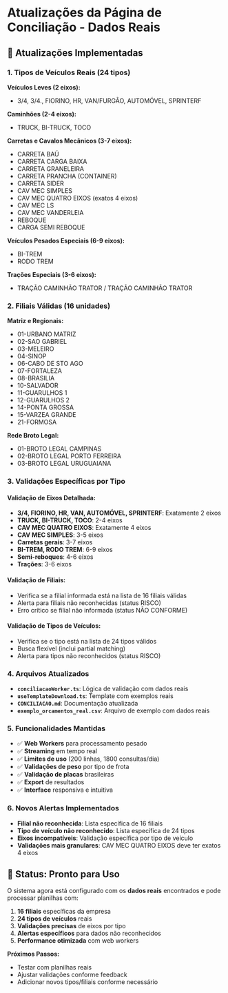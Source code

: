 # Atualizações da Página de Conciliação - Dados Reais

## 🎯 **Atualizações Implementadas**

### 1. **Tipos de Veículos Reais (24 tipos)**

**Veículos Leves (2 eixos):**

- 3/4, 3/4., FIORINO, HR, VAN/FURGÃO, AUTOMÓVEL, SPRINTERF

**Caminhões (2-4 eixos):**

- TRUCK, BI-TRUCK, TOCO

**Carretas e Cavalos Mecânicos (3-7 eixos):**

- CARRETA BAÚ
- CARRETA CARGA BAIXA
- CARRETA GRANELEIRA
- CARRETA PRANCHA (CONTAINER)
- CARRETA SIDER
- CAV MEC SIMPLES
- CAV MEC QUATRO EIXOS (exatos 4 eixos)
- CAV MEC LS
- CAV MEC VANDERLEIA
- REBOQUE
- CARGA SEMI REBOQUE

**Veículos Pesados Especiais (6-9 eixos):**

- BI-TREM
- RODO TREM

**Trações Especiais (3-6 eixos):**

- TRAÇÃO CAMINHÃO TRATOR / TRAÇÃO CAMINHÃO TRATOR

### 2. **Filiais Válidas (16 unidades)**

**Matriz e Regionais:**

- 01-URBANO MATRIZ
- 02-SAO GABRIEL
- 03-MELEIRO
- 04-SINOP
- 06-CABO DE STO AGO
- 07-FORTALEZA
- 08-BRASILIA
- 10-SALVADOR
- 11-GUARULHOS 1
- 12-GUARULHOS 2
- 14-PONTA GROSSA
- 15-VARZEA GRANDE
- 21-FORMOSA

**Rede Broto Legal:**

- 01-BROTO LEGAL CAMPINAS
- 02-BROTO LEGAL PORTO FERREIRA
- 03-BROTO LEGAL URUGUAIANA

### 3. **Validações Específicas por Tipo**

#### **Validação de Eixos Detalhada:**

- **3/4, FIORINO, HR, VAN, AUTOMÓVEL, SPRINTERF**: Exatamente 2 eixos
- **TRUCK, BI-TRUCK, TOCO**: 2-4 eixos
- **CAV MEC QUATRO EIXOS**: Exatamente 4 eixos
- **CAV MEC SIMPLES**: 3-5 eixos
- **Carretas gerais**: 3-7 eixos
- **BI-TREM, RODO TREM**: 6-9 eixos
- **Semi-reboques**: 4-6 eixos
- **Trações**: 3-6 eixos

#### **Validação de Filiais:**

- Verifica se a filial informada está na lista de 16 filiais válidas
- Alerta para filiais não reconhecidas (status RISCO)
- Erro crítico se filial não informada (status NÃO CONFORME)

#### **Validação de Tipos de Veículos:**

- Verifica se o tipo está na lista de 24 tipos válidos
- Busca flexível (inclui partial matching)
- Alerta para tipos não reconhecidos (status RISCO)

### 4. **Arquivos Atualizados**

- **`conciliacaoWorker.ts`**: Lógica de validação com dados reais
- **`useTemplateDownload.ts`**: Template com exemplos reais
- **`CONCILIACAO.md`**: Documentação atualizada
- **`exemplo_orcamentos_real.csv`**: Arquivo de exemplo com dados reais

### 5. **Funcionalidades Mantidas**

- ✅ **Web Workers** para processamento pesado
- ✅ **Streaming** em tempo real
- ✅ **Limites de uso** (200 linhas, 1800 consultas/dia)
- ✅ **Validações de peso** por tipo de frota
- ✅ **Validação de placas** brasileiras
- ✅ **Export** de resultados
- ✅ **Interface** responsiva e intuitiva

### 6. **Novos Alertas Implementados**

- **Filial não reconhecida**: Lista específica de 16 filiais
- **Tipo de veículo não reconhecido**: Lista específica de 24 tipos
- **Eixos incompatíveis**: Validação específica por tipo de veículo
- **Validações mais granulares**: CAV MEC QUATRO EIXOS deve ter exatos 4 eixos

## 🚀 **Status: Pronto para Uso**

O sistema agora está configurado com os **dados reais** encontrados e pode processar planilhas com:

1. **16 filiais** específicas da empresa
2. **24 tipos de veículos** reais
3. **Validações precisas** de eixos por tipo
4. **Alertas específicos** para dados não reconhecidos
5. **Performance otimizada** com web workers

**Próximos Passos:**

- Testar com planilhas reais
- Ajustar validações conforme feedback
- Adicionar novos tipos/filiais conforme necessário
